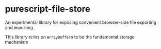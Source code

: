 # purescript-file-store

An experimental library for exposing convenient browser-side file exporting and importing.

This library relies on `ArrayBuffer`s to be the fundamental storage mechanism
